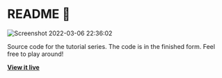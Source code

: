 # README 📖

![Screenshot 2022-03-06 22:36:02](https://user-images.githubusercontent.com/72122026/156933735-0244a678-9328-4a00-9313-52089063cb61.png)

Source code for the tutorial series. The code is in the finished form. Feel free to play around!

**[View it live](https://threejs-tutorial-2022.vercel.app/)**
